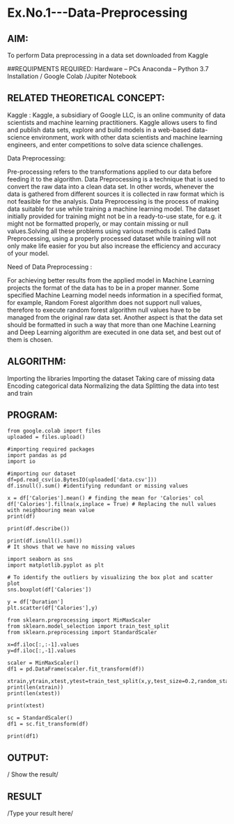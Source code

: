 # Ex.No.1---Data-Preprocessing
## AIM:

To perform Data preprocessing in a data set downloaded from Kaggle

##REQUIPMENTS REQUIRED:
Hardware – PCs
Anaconda – Python 3.7 Installation / Google Colab /Jupiter Notebook

## RELATED THEORETICAL CONCEPT:

Kaggle :
Kaggle, a subsidiary of Google LLC, is an online community of data scientists and machine learning practitioners. Kaggle allows users to find and publish data sets, explore and build models in a web-based data-science environment, work with other data scientists and machine learning engineers, and enter competitions to solve data science challenges.

Data Preprocessing:

Pre-processing refers to the transformations applied to our data before feeding it to the algorithm. Data Preprocessing is a technique that is used to convert the raw data into a clean data set. In other words, whenever the data is gathered from different sources it is collected in raw format which is not feasible for the analysis.
Data Preprocessing is the process of making data suitable for use while training a machine learning model. The dataset initially provided for training might not be in a ready-to-use state, for e.g. it might not be formatted properly, or may contain missing or null values.Solving all these problems using various methods is called Data Preprocessing, using a properly processed dataset while training will not only make life easier for you but also increase the efficiency and accuracy of your model.

Need of Data Preprocessing :

For achieving better results from the applied model in Machine Learning projects the format of the data has to be in a proper manner. Some specified Machine Learning model needs information in a specified format, for example, Random Forest algorithm does not support null values, therefore to execute random forest algorithm null values have to be managed from the original raw data set.
Another aspect is that the data set should be formatted in such a way that more than one Machine Learning and Deep Learning algorithm are executed in one data set, and best out of them is chosen.


## ALGORITHM:
Importing the libraries
Importing the dataset
Taking care of missing data
Encoding categorical data
Normalizing the data
Splitting the data into test and train

## PROGRAM:
```
from google.colab import files
uploaded = files.upload()

#importing required packages
import pandas as pd
import io

#importing our dataset
df=pd.read_csv(io.BytesIO(uploaded['data.csv']))
df.isnull().sum() #identifying redundant or missing values

x = df['Calories'].mean() # finding the mean for 'Calories' col
df['Calories'].fillna(x,inplace = True) # Replacing the null values with neighbouring mean value
print(df)

print(df.describe())

print(df.isnull().sum())
# It shows that we have no missing values

import seaborn as sns
import matplotlib.pyplot as plt

# To identify the outliers by visualizing the box plot and scatter plot
sns.boxplot(df['Calories'])

y = df['Duration']
plt.scatter(df['Calories'],y)

from sklearn.preprocessing import MinMaxScaler
from sklearn.model_selection import train_test_split
from sklearn.preprocessing import StandardScaler

x=df.iloc[:,:-1].values
y=df.iloc[:,-1].values

scaler = MinMaxScaler()
df1 = pd.DataFrame(scaler.fit_transform(df))

xtrain,ytrain,xtest,ytest=train_test_split(x,y,test_size=0.2,random_state=2)
print(len(xtrain))
print(len(xtest))

print(xtest)

sc = StandardScaler()
df1 = sc.fit_transform(df)

print(df1)
```


## OUTPUT:
/ Show the result/

## RESULT
/Type your result here/
